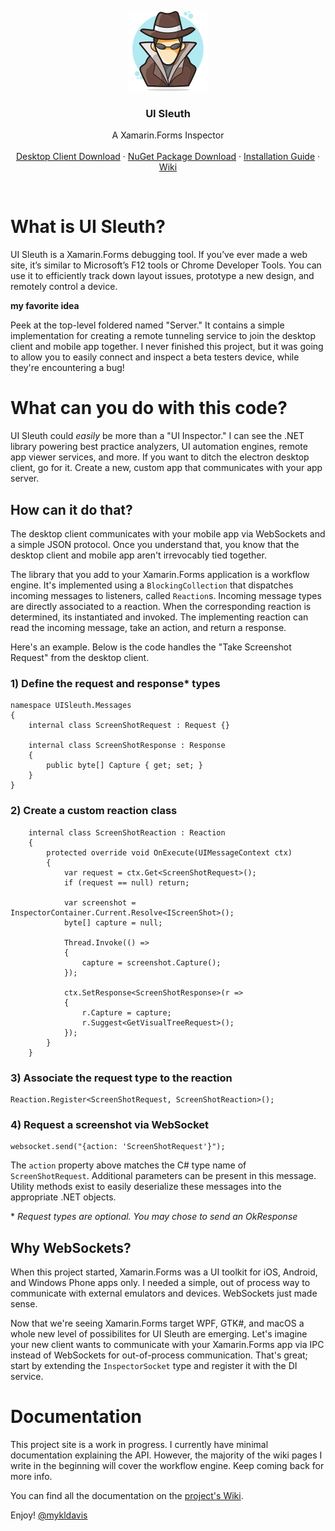 <p align="center">
  <a href="http://www.uisleuth.com">
    <img src="assets/images/logo.png" width="128" height="128">
  </a>

  <h3 align="center">UI Sleuth</h3>

  <p align="center">
    A Xamarin.Forms Inspector
    <br>
    <br>
    <a href="https://uisleuth-downloads.herokuapp.com/">Desktop Client Download</a>
    &middot;
    <a href="https://www.nuget.org/packages/UISleuth/">NuGet Package Download</a>
    &middot;
    <a href="https://github.com/michaeled/uisleuth/wiki/Installation-Guide">Installation Guide</a>
    &middot;
    <a href="https://github.com/michaeled/uisleuth/wiki">Wiki</a>
  </p>
</p>
<br>

# What is UI Sleuth?

UI Sleuth is a Xamarin.Forms debugging tool. If you’ve ever made a web site, it’s similar to Microsoft’s F12 tools or Chrome Developer Tools. You can use it to efficiently track down layout issues, prototype a new design, and remotely control a device.

**my favorite idea**

Peek at the top-level foldered named "Server." It contains a simple implementation for creating a remote tunneling service to join the desktop client and mobile app together. I never finished this project, but it was going to allow you to easily connect and inspect a beta testers device, while they're encountering a bug!

# What can you do with this code?

UI Sleuth could _easily_ be more than a "UI Inspector." I can see the .NET library powering best practice analyzers, UI automation engines, remote app viewer services, and more. If you want to ditch the electron desktop client, go for it. Create a new, custom app that communicates with your app server. 

## How can it do that?

The desktop client communicates with your mobile app via WebSockets and a simple JSON protocol. Once you understand that, you know that the desktop client and mobile app aren't irrevocably tied together. 

The library that you add to your Xamarin.Forms application is a workflow engine. It's implemented using a `BlockingCollection` that dispatches incoming messages to listeners, called `Reaction`s. Incoming message types are directly associated to a reaction. When the corresponding reaction is determined, its instantiated and invoked. The implementing reaction can read the incoming message, take an action, and return a response. 

Here's an example.
Below is the code handles the "Take Screenshot Request" from the desktop client.

### 1) Define the request and response* types

```
namespace UISleuth.Messages
{
    internal class ScreenShotRequest : Request {}

    internal class ScreenShotResponse : Response
    {
        public byte[] Capture { get; set; }
    }
}
```

### 2) Create a custom reaction class

```
    internal class ScreenShotReaction : Reaction
    {
        protected override void OnExecute(UIMessageContext ctx)
        {
            var request = ctx.Get<ScreenShotRequest>();
            if (request == null) return;

            var screenshot = InspectorContainer.Current.Resolve<IScreenShot>();
            byte[] capture = null;

            Thread.Invoke(() =>
            {
                capture = screenshot.Capture();
            });

            ctx.SetResponse<ScreenShotResponse>(r =>
            {
                r.Capture = capture;
                r.Suggest<GetVisualTreeRequest>();
            });
        }
    }
```

### 3) Associate the request type to the reaction

```
Reaction.Register<ScreenShotRequest, ScreenShotReaction>();
```

### 4) Request a screenshot via WebSocket

```
websocket.send("{action: 'ScreenShotRequest'}");
```

The `action` property above matches the C# type name of `ScreenShotRequest`.
Additional parameters can be present in this message. Utility methods exist to easily deserialize these messages into the appropriate .NET objects.

\* _Request types are optional. You may chose to send an OkResponse_

## Why WebSockets?

When this project started, Xamarin.Forms was a UI toolkit for iOS, Android, and Windows Phone apps only. I needed a simple, out of process way to communicate with external emulators and devices. WebSockets just made sense.

Now that we're seeing Xamarin.Forms target WPF, GTK#, and macOS a whole new level of possibilites for UI Sleuth are emerging. Let's imagine your new client wants to communicate with your Xamarin.Forms app via IPC instead of WebSockets for out-of-process communication. That's great; start by extending the `InspectorSocket` type and register it with the DI service.

# Documentation

This project site is a work in progress. 
I currently have minimal documentation explaining the API. However, the majority of the wiki pages I write in the beginning will cover the workflow engine. Keep coming back for more info.

You can find all the documentation on the [project's Wiki](https://github.com/michaeled/uisleuth/wiki).

Enjoy!
[@mykldavis](https://twitter.com/mykldavis)
